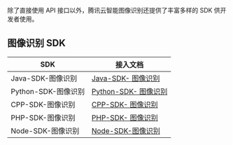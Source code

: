 除了直接使用 API 接口以外，腾讯云智能图像识别还提供了丰富多样的 SDK 供开发者使用。

## 图像识别 SDK

| SDK             | 接入文档                                     |
| --------------- | ---------------------------------------- |
| Java-SDK-图像识别   | [Java-SDK- 图像识别](/document/product/865/17726) |
| Python-SDK-图像识别 | [Python-SDK- 图像识别](/document/product/865/17727) |
| CPP-SDK-图像识别    | [CPP-SDK- 图像识别](/document/product/865/17725) |
| PHP-SDK-图像识别    | [PHP-SDK- 图像识别](/document/product/865/17728) |
| Node-SDK-图像识别   | [Node-SDK-图像识别](/document/product/865/18709) |
